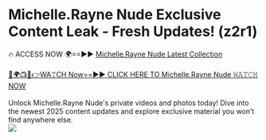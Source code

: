 # Michelle.Rayne Nude Exclusive Content Leak - Fresh Updates! (z2r1)

🔥 ACCESS NOW 🌍==►► <a href="https://tinyurl.com/yc657z5k" rel="nofollow">Michelle.Rayne Nude Latest Collection</a>
<br><br>
[🔴🌍📺📱👉WA𝚃CH Now==►► CLICK HERE TO Michelle.Rayne Nude 𝚆𝙰𝚃𝙲𝙷 NOW](https://tinyurl.com/yc657z5k)
<br><br>
Unlock Michelle.Rayne Nude's private videos and photos today! Dive into the newest 2025 content updates and explore exclusive material you won’t find anywhere else.
<br>
<a href="https://tinyurl.com/yc657z5k" rel="nofollow" data-target="animated-image.originalLink"><img src="https://camo.githubusercontent.com/8a4f000d20f83aca3bf7ec5f350d767afa0574a8a352519fd8cfa583a6f93a33/68747470733a2f2f692e696d6775722e636f6d2f644a486b345a712e676966" data-canonical-src="https://i.imgur.com/dJHk4Zq.gif" style="max-width: 100%; display: inline-block;" data-target="animated-image.originalImage"></a>
<br>
